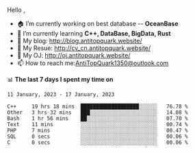 
Hello , 

- 🏠 I’m currently working on best database -- **OceanBase**
- 🌱 I’m currently learning **C++, DataBase, BigData, Rust**
- 🔭 My blog:   http://blog.antitopquark.website/ 
- 👦 My Resue:  http://cv_cn.antitopquark.website/
- 🚉 My OJ:     http://oj.antitopquark.website/
- 📫 How to reach me:AntiTopQuark1350@outlook.com


📊 **The last 7 days I spent my time on** 

<!--START_SECTION:waka-->
```text
11 January, 2023 - 17 January, 2023

C++     19 hrs 18 mins  ███████████████████░░░░░░   76.78 % 
Other   3 hrs 32 mins   ███░░░░░░░░░░░░░░░░░░░░░░   14.08 % 
Bash    1 hr 56 mins    ██░░░░░░░░░░░░░░░░░░░░░░░   07.70 % 
Text    11 mins         ░░░░░░░░░░░░░░░░░░░░░░░░░   00.74 % 
PHP     7 mins          ░░░░░░░░░░░░░░░░░░░░░░░░░   00.47 % 
SQL     0 secs          ░░░░░░░░░░░░░░░░░░░░░░░░░   00.06 % 
C       0 secs          ░░░░░░░░░░░░░░░░░░░░░░░░░   00.06 %
```
<!--END_SECTION:waka-->


